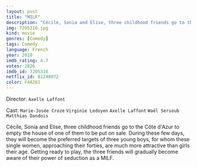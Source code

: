 ```yaml
---
layout: post
title: "MILF"
description: "Cécile, Sonia and Elise, three childhood friends go to the Côte d'Azur to empty the house of one of them to be put on sale. During these few days, they will become the preferred targets of three young boys, for whom these single women, approaching their forties, are much more attractive than girls their age. Getting ready to play, the three friends will gradually become aware of their power of seduction as a MILF..."
img: 7205316.jpg
kind: movie
genres: [Comedy]
tags: Comedy 
language: French
year: 2018
imdb_rating: 4.7
votes: 2826
imdb_id: 7205316
netflix_id: 81248072
color: F4A261
---
```

Director: `Axelle Laffont`  

Cast: `Marie-Josée Croze` `Virginie Ledoyen` `Axelle Laffont` `Waël Sersoub` `Matthias Dandois` 

Cécile, Sonia and Elise, three childhood friends go to the Côte d'Azur to empty the house of one of them to be put on sale. During these few days, they will become the preferred targets of three young boys, for whom these single women, approaching their forties, are much more attractive than girls their age. Getting ready to play, the three friends will gradually become aware of their power of seduction as a MILF.
